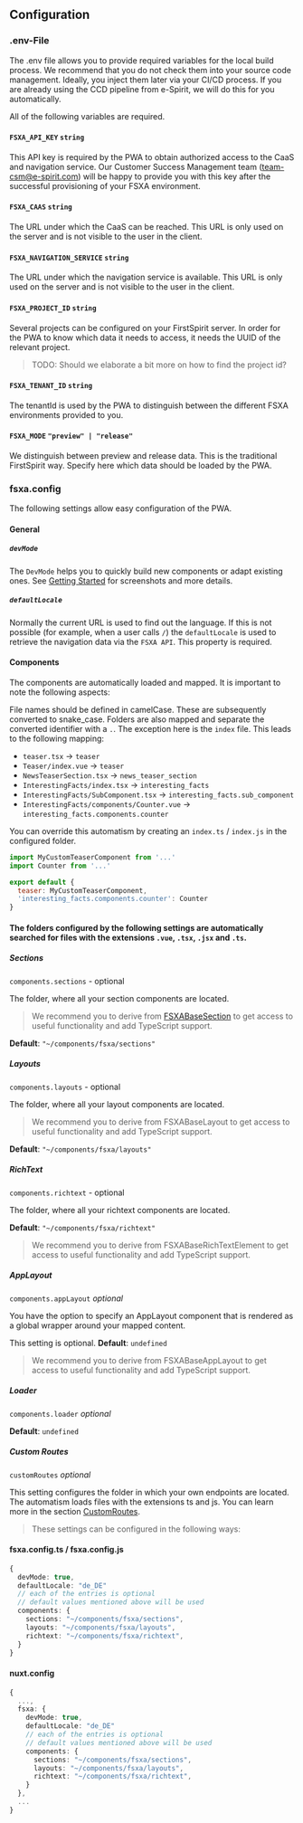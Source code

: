 ## Configuration

### .env-File

The .env file allows you to provide required variables for the local build process. We recommend that you do not check them into your source code management. Ideally, you inject them later via your CI/CD process. If you are already using the CCD pipeline from e-Spirit, we will do this for you automatically.

All of the following variables are required.

#### `FSXA_API_KEY` `string`

This API key is required by the PWA to obtain authorized access to the CaaS and navigation service. Our Customer Success Management team ([team-csm@e-spirit.com](mailto:team-csm@e-spirit.com)) will be happy to provide you with this key after the successful provisioning of your FSXA environment.

#### `FSXA_CAAS` `string`

The URL under which the CaaS can be reached. This URL is only used on the server and is not visible to the user in the client.

#### `FSXA_NAVIGATION_SERVICE` `string`

The URL under which the navigation service is available. This URL is only used on the server and is not visible to the user in the client.

#### `FSXA_PROJECT_ID` `string`

Several projects can be configured on your FirstSpirit server. In order for the PWA to know which data it needs to access, it needs the UUID of the relevant project.

> TODO: Should we elaborate a bit more on how to find the project id?

#### `FSXA_TENANT_ID` `string`

The tenantId is used by the PWA to distinguish between the different FSXA environments provided to you.

#### `FSXA_MODE` `"preview" | "release"`

We distinguish between preview and release data. This is the traditional FirstSpirit way. Specify here which data should be loaded by the PWA.

### fsxa.config

The following settings allow easy configuration of the PWA.

#### General

##### `devMode`

The `DevMode` helps you to quickly build new components or adapt existing ones. See [Getting Started](getting-started/index.md) for screenshots and more details.

##### `defaultLocale`

Normally the current URL is used to find out the language. If this is not possible (for example, when a user calls `/`) the `defaultLocale` is used to retrieve the navigation data via the `FSXA API`. This property is required.

#### Components

The components are automatically loaded and mapped.
It is important to note the following aspects:

File names should be defined in camelCase. These are subsequently converted to snake_case. Folders are also mapped and separate the converted identifier with a `.`. The exception here is the `index` file. This leads to the following mapping:

- `teaser.tsx` &#8594; `teaser`
- `Teaser/index.vue` &#8594; `teaser`
- `NewsTeaserSection.tsx` &#8594; `news_teaser_section`
- `InterestingFacts/index.tsx` &#8594; `interesting_facts`
- `InterestingFacts/SubComponent.tsx` &#8594; `interesting_facts.sub_component`
- `InterestingFacts/components/Counter.vue` &#8594; `interesting_facts.components.counter`

You can override this automatism by creating an `index.ts` / `index.js` in the configured folder.

```javascript
import MyCustomTeaserComponent from '...'
import Counter from '...'

export default {
  teaser: MyCustomTeaserComponent,
  'interesting_facts.components.counter': Counter
}
```

#### The folders configured by the following settings are automatically searched for files with the extensions `.vue`, `.tsx`, `.jsx` and `.ts`.

##### Sections

`components.sections` - optional

The folder, where all your section components are located.

> We recommend you to derive from [FSXABaseSection](components/FSXABaseSection.md) to get access to useful functionality and add TypeScript support.

**Default**: `"~/components/fsxa/sections"`

##### Layouts

`components.layouts` - optional

The folder, where all your layout components are located.

> We recommend you to derive from FSXABaseLayout to get access to useful functionality and add TypeScript support.

**Default**: `"~/components/fsxa/layouts"`

##### RichText

`components.richtext` - optional

The folder, where all your richtext components are located.

**Default**: `"~/components/fsxa/richtext"`

> We recommend you to derive from FSXABaseRichTextElement to get access to useful functionality and add TypeScript support.

##### AppLayout

`components.appLayout` _optional_

You have the option to specify an AppLayout component that is rendered as a global wrapper around your mapped content.

This setting is optional. **Default**: `undefined`

> We recommend you to derive from FSXABaseAppLayout to get access to useful functionality and add TypeScript support.

##### Loader

`components.loader` _optional_

**Default**: `undefined`

##### Custom Routes

`customRoutes` _optional_

This setting configures the folder in which your own endpoints are located. The automatism loads files with the extensions ts and js. You can learn more in the section [CustomRoutes](advanced/CustomRoutes.md).

> These settings can be configured in the following ways:

#### fsxa.config.ts / fsxa.config.js

```typescript
{
  devMode: true,
  defaultLocale: "de_DE"
  // each of the entries is optional
  // default values mentioned above will be used
  components: {
    sections: "~/components/fsxa/sections",
    layouts: "~/components/fsxa/layouts",
    richtext: "~/components/fsxa/richtext",
  }
}
```

#### nuxt.config

```typescript
{
  ...,
  fsxa: {
    devMode: true,
    defaultLocale: "de_DE"
    // each of the entries is optional
    // default values mentioned above will be used
    components: {
      sections: "~/components/fsxa/sections",
      layouts: "~/components/fsxa/layouts",
      richtext: "~/components/fsxa/richtext",
    }
  },
  ...
}
```
